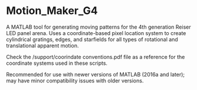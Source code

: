 # Motion_Maker_G4
A MATLAB tool for generating moving patterns for the 4th generation Reiser LED panel arena. Uses a coordinate-based pixel location system to create cylindrical gratings, edges, and starfields for all types of rotational and translational apparent motion.

Check the /support/coorindate conventions.pdf file as a reference for the coordinate systems used in these scripts. 

Recommended for use with newer versions of MATLAB (2016a and later); may have minor compatibility issues with older versions.

